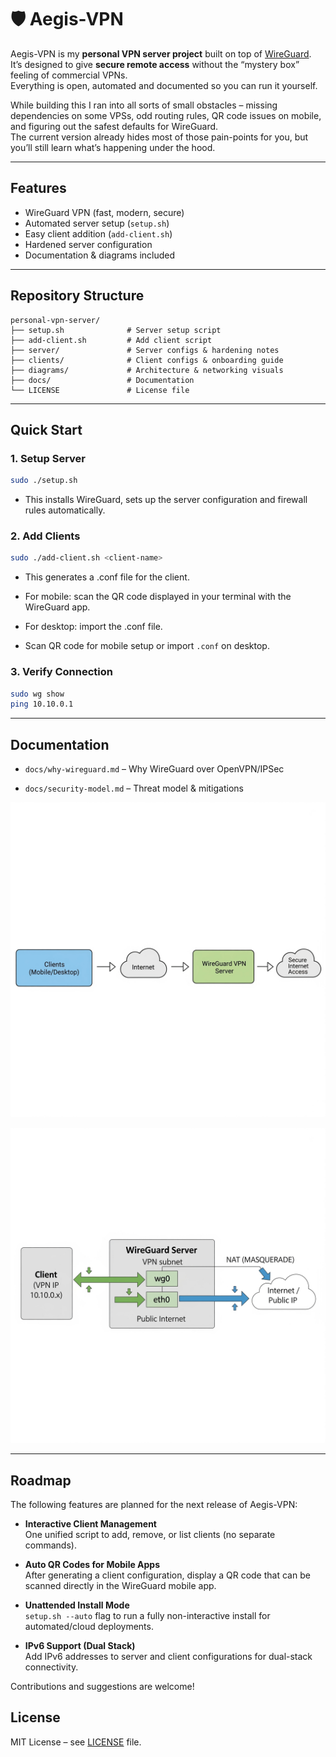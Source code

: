 # 🛡️ Aegis-VPN

Aegis-VPN is my **personal VPN server project** built on top of [WireGuard](https://www.wireguard.com/).  
It’s designed to give **secure remote access** without the “mystery box” feeling of commercial VPNs.  
Everything is open, automated and documented so you can run it yourself.

While building this I ran into all sorts of small obstacles – missing dependencies on some VPSs, odd routing rules, QR code issues on mobile, and figuring out the safest defaults for WireGuard.  
The current version already hides most of those pain-points for you, but you’ll still learn what’s happening under the hood.

---

## Features

- WireGuard VPN (fast, modern, secure)  
- Automated server setup (`setup.sh`)  
- Easy client addition (`add-client.sh`)  
- Hardened server configuration  
- Documentation & diagrams included  

---

## Repository Structure
```
personal-vpn-server/
├── setup.sh              # Server setup script
├── add-client.sh         # Add client script
├── server/               # Server configs & hardening notes
├── clients/              # Client configs & onboarding guide
├── diagrams/             # Architecture & networking visuals
├── docs/                 # Documentation
└── LICENSE               # License file

```
---

## Quick Start

### 1. Setup Server
```bash
sudo ./setup.sh
```
- This installs WireGuard, sets up the server configuration and firewall rules automatically.

### 2. Add Clients

```bash
sudo ./add-client.sh <client-name>
```
- This generates a .conf file for the client.
- For mobile: scan the QR code displayed in your terminal with the WireGuard app.
- For desktop: import the .conf file.

- Scan QR code for mobile setup or import `.conf` on desktop.

### 3. Verify Connection

```bash
sudo wg show
ping 10.10.0.1
```

---

## Documentation

- `docs/why-wireguard.md` – Why WireGuard over OpenVPN/IPSec

- `docs/security-model.md` – Threat model & mitigations

 ![VPN flow diagram](https://github.com/rabindra789/aegis-vpn/blob/main/diagrams/architecture.png)

 ![NAT & routing diagram](https://github.com/rabindra789/aegis-vpn/blob/main/diagrams/networking.png)

---

## Roadmap

The following features are planned for the next release of Aegis-VPN:

- **Interactive Client Management**  
  One unified script to add, remove, or list clients (no separate commands).

- **Auto QR Codes for Mobile Apps**  
  After generating a client configuration, display a QR code that can be scanned directly in the WireGuard mobile app.

- **Unattended Install Mode**  
  `setup.sh --auto` flag to run a fully non-interactive install for automated/cloud deployments.

- **IPv6 Support (Dual Stack)**  
  Add IPv6 addresses to server and client configurations for dual-stack connectivity.

Contributions and suggestions are welcome!


## License

MIT License – see [LICENSE](LICENSE) file.
